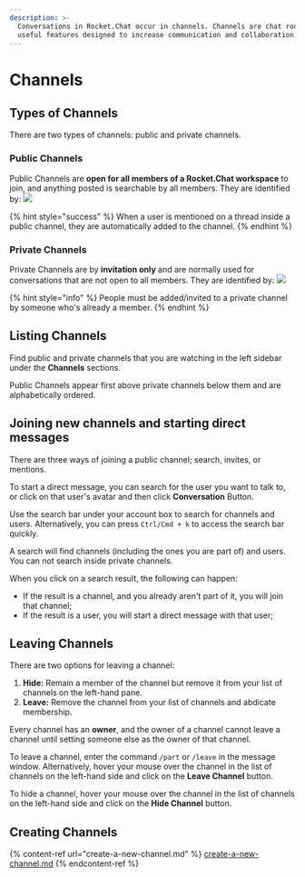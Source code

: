 ```yaml
---
description: >-
  Conversations in Rocket.Chat occur in channels. Channels are chat rooms with
  useful features designed to increase communication and collaboration.
---
```


# Channels

## Types of Channels

There are two types of channels: public and private channels.

### Public Channels

Public Channels are **open for all members of a Rocket.Chat workspace** to join, and anything posted is searchable by all members. They are identified by: ![](../../../../.gitbook/assets/2021-12-23\_19-51-58.png)

{% hint style="success" %}
When a user is mentioned on a thread inside a public channel, they are automatically added to the channel.
{% endhint %}

### Private Channels

Private Channels are by **invitation only** and are normally used for conversations that are not open to all members. They are identified by: ![](../../../../.gitbook/assets/2021-12-23\_19-50-54.png)

{% hint style="info" %}
People must be added/invited to a private channel by someone who's already a member.
{% endhint %}

## Listing Channels

Find public and private channels that you are watching in the left sidebar under the **Channels** sections.

Public Channels appear first above private channels below them and are alphabetically ordered.

## Joining new channels and starting direct messages

There are three ways of joining a public channel; search, invites, or mentions.

To start a direct message, you can search for the user you want to talk to, or click on that user's avatar and then click **Conversation** Button.

Use the search bar under your account box to search for channels and users. Alternatively, you can press `Ctrl/Cmd + k` to access the search bar quickly.

A search will find channels (including the ones you are part of) and users. You can not search inside private channels.

When you click on a search result, the following can happen:

* If the result is a channel, and you already aren't part of it, you will join that channel;
* If the result is a user, you will start a direct message with that user;

## Leaving Channels

There are two options for leaving a channel:

1. **Hide:** Remain a member of the channel but remove it from your list of channels on the left-hand pane.
2. **Leave:** Remove the channel from your list of channels and abdicate membership.

Every channel has an **owner**, and the owner of a channel cannot leave a channel until setting someone else as the owner of that channel.

To leave a channel, enter the command `/part` or `/leave` in the message window. Alternatively, hover your mouse over the channel in the list of channels on the left-hand side and click on the **Leave Channel** button.

To hide a channel, hover your mouse over the channel in the list of channels on the left-hand side and click on the **Hide Channel** button.

## Creating Channels

{% content-ref url="create-a-new-channel.md" %}
[create-a-new-channel.md](create-a-new-channel.md)
{% endcontent-ref %}
